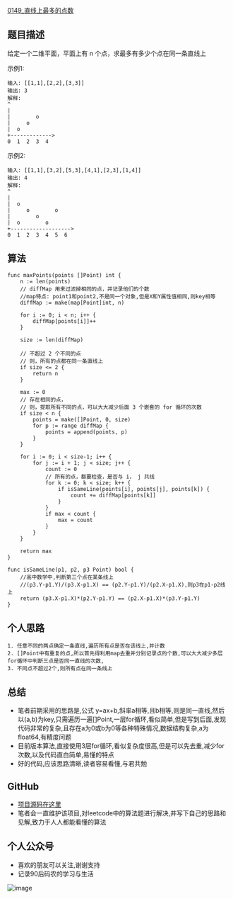 [0149_直线上最多的点数](https://leetcode-cn.com/problems/max-points-on-a-line/description/)

## 题目描述
给定一个二维平面，平面上有 n 个点，求最多有多少个点在同一条直线上

示例1:
```
输入: [[1,1],[2,2],[3,3]]
输出: 3
解释:
^
|
|        o
|     o
|  o
+------------->
0  1  2  3  4
```

示例2:
```
输入: [[1,1],[3,2],[5,3],[4,1],[2,3],[1,4]]
输出: 4
解释:
^
|
|  o
|     o        o
|        o
|  o        o
+------------------->
0  1  2  3  4  5  6
```

## 算法

```Golang
func maxPoints(points []Point) int {
	n := len(points)
	// diffMap 用来过滤掉相同的点，并记录他们的个数
	//map特点: point1和point2,不是同一个对象,但是X和Y属性值相同,则key相等
	diffMap := make(map[Point]int, n)

	for i := 0; i < n; i++ {
		diffMap[points[i]]++
	}

	size := len(diffMap)

	// 不超过 2 个不同的点
	// 则，所有的点都在同一条直线上
	if size <= 2 {
		return n
	}

	max := 0
	// 存在相同的点，
	// 则，提取所有不同的点，可以大大减少后面 3 个嵌套的 for 循环的次数
	if size < n {
		points = make([]Point, 0, size)
		for p := range diffMap {
			points = append(points, p)
		}
	}

	for i := 0; i < size-1; i++ {
		for j := i + 1; j < size; j++ {
			count := 0
			// 所有的点，都要检查，是否与 i， j 共线
			for k := 0; k < size; k++ {
				if isSameLine(points[i], points[j], points[k]) {
					count += diffMap[points[k]]
				}
			}
			if max < count {
				max = count
			}
		}
	}

	return max
}

func isSameLine(p1, p2, p3 Point) bool {
	//高中数学中,判断第三个点在某条线上
	//(p3.Y-p1.Y)/(p3.X-p1.X) == (p2.Y-p1.Y)/(p2.X-p1.X),则p3在p1-p2线上
	return (p3.X-p1.X)*(p2.Y-p1.Y) == (p2.X-p1.X)*(p3.Y-p1.Y)
}
```

## 个人思路

```
1. 任意不同的两点确定一条直线,遍历所有点是否在该线上,并计数
2. []Point中有重复的点,所以首先得利用map去重并分别记录点的个数,可以大大减少多层for循环中判断三点是否同一直线的次数,
3. 不同点不超过2个,则所有点在同一条线上
```

## 总结
- 笔者前期采用的思路是,公式 y=ax+b,斜率a相等,且b相等,则是同一直线,然后以(a,b)为key,只需遍历一遍[]Point,一层for循环,看似简单,但是写到后面,发现代码非常的复杂,且存在a为0或b为0等各种特殊情况,数据结构复杂,a为float64,有精度问题
- 目前版本算法,直接使用3层for循环,看似复杂度很高,但是可以先去重,减少for次数,以及代码直白简单,易懂的特点
- 好的代码,应该思路清晰,读者容易看懂,与君共勉

## GitHub
- [项目源码在这里](https://github.com/TomorrowWu/dataStructures-algorithm/leetcode/0149_max-points-on-a-line)
- 笔者会一直维护该项目,对leetcode中的算法题进行解决,并写下自己的思路和见解,致力于人人都能看懂的算法

## 个人公众号
- 喜欢的朋友可以关注,谢谢支持
- 记录90后码农的学习与生活

![image](https://upload-images.jianshu.io/upload_images/5815624-4a8b49cfbaf037dd.jpg?imageMogr2/auto-orient/strip%7CimageView2/2/w/1240)
